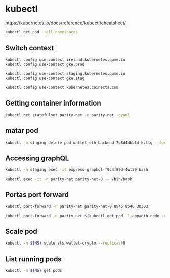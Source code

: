 # kubectl

https://kubernetes.io/docs/reference/kubectl/cheatsheet/

```sh
kubectl get pod --all-namespaces
```

## Switch context

```sh
kubectl config use-context ireland.kubernetes.qume.io
kubectl config use-context gke.prod
```

```sh
kubectl config use-context staging.kubernetes.qume.io
kubectl config use-context gke.stag
```

```sh
kubectl config use-context kubernetes.coinecta.com
```

## Getting container information

```sh
kubectl get statefulset parity-net -n parity-net -oyaml
```

## matar pod

```sh
kubectl -n staging delete pod wallet-eth-backend-7b8d44bb54-kzttg --force --grace-period=0
```

## Accessing graphQL

```sh
kubectl -n staging exec -it express-graphql-f9c4f89d-4wt59 bash
```

```sh
kubectl exec -it -n parity-net parity-net-0 -- /bin/bash
```

## Portas port forward

```sh
kubectl port-forward -n parity-net parity-net-0 8545 8546 30303
```

```sh
kubectl port-forward -n parity-net $(kubectl get pod -l app=eth-node -n parity-net -ojsonpath='{.items[0].metadata.name}')  8545 8546 30303
```

## Scale pod

```sh
kubectl -n ${NS} scale sts wallet-crypto --replicas=0
```

## List running pods

```sh
kubectl -n ${NS} get pods
```
